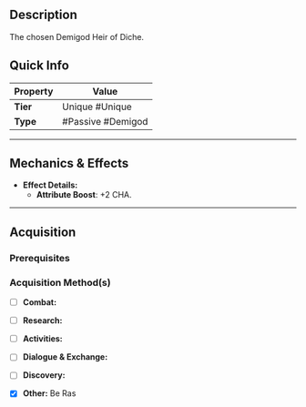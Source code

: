 ## Description
 The chosen Demigod Heir of Diche.

## Quick Info
| Property | Value          |
| -------- | -------------- |
| **Tier** | Unique #Unique |
| **Type** | #Passive #Demigod           |

---

## Mechanics & Effects
- **Effect Details:**
    - **Attribute Boost**: +2 CHA.

---

## Acquisition
### Prerequisites


### Acquisition Method(s)
- [ ] **Combat:** 
- [ ] **Research:** 
- [ ] **Activities:** 
- [ ] **Dialogue & Exchange:** 
- [ ] **Discovery:** 
- [x] **Other:** Be Ras

